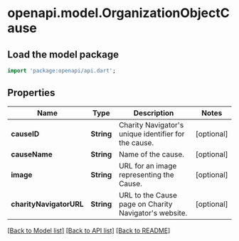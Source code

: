 # openapi.model.OrganizationObjectCause

## Load the model package
```dart
import 'package:openapi/api.dart';
```

## Properties
Name | Type | Description | Notes
------------ | ------------- | ------------- | -------------
**causeID** | **String** | Charity Navigator's unique identifier for the cause. | [optional] 
**causeName** | **String** | Name of the cause. | [optional] 
**image** | **String** | URL for an image representing the Cause. | [optional] 
**charityNavigatorURL** | **String** | URL to the Cause page on Charity Navigator's website. | [optional] 

[[Back to Model list]](../README.md#documentation-for-models) [[Back to API list]](../README.md#documentation-for-api-endpoints) [[Back to README]](../README.md)


